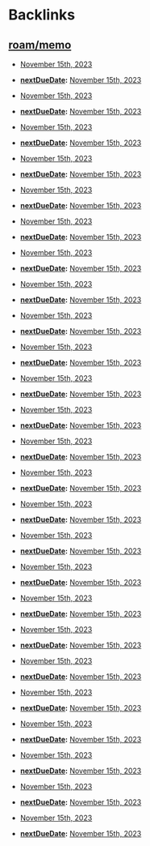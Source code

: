 
# Backlinks
## [roam/memo](<roam/memo.md>)
- [November 15th, 2023](<November 15th, 2023.md>)

- **[nextDueDate](<nextDueDate.md>):** [November 15th, 2023](<November 15th, 2023.md>)

- [November 15th, 2023](<November 15th, 2023.md>)

- **[nextDueDate](<nextDueDate.md>):** [November 15th, 2023](<November 15th, 2023.md>)

- [November 15th, 2023](<November 15th, 2023.md>)

- **[nextDueDate](<nextDueDate.md>):** [November 15th, 2023](<November 15th, 2023.md>)

- [November 15th, 2023](<November 15th, 2023.md>)

- **[nextDueDate](<nextDueDate.md>):** [November 15th, 2023](<November 15th, 2023.md>)

- [November 15th, 2023](<November 15th, 2023.md>)

- **[nextDueDate](<nextDueDate.md>):** [November 15th, 2023](<November 15th, 2023.md>)

- [November 15th, 2023](<November 15th, 2023.md>)

- **[nextDueDate](<nextDueDate.md>):** [November 15th, 2023](<November 15th, 2023.md>)

- [November 15th, 2023](<November 15th, 2023.md>)

- **[nextDueDate](<nextDueDate.md>):** [November 15th, 2023](<November 15th, 2023.md>)

- [November 15th, 2023](<November 15th, 2023.md>)

- **[nextDueDate](<nextDueDate.md>):** [November 15th, 2023](<November 15th, 2023.md>)

- [November 15th, 2023](<November 15th, 2023.md>)

- **[nextDueDate](<nextDueDate.md>):** [November 15th, 2023](<November 15th, 2023.md>)

- [November 15th, 2023](<November 15th, 2023.md>)

- **[nextDueDate](<nextDueDate.md>):** [November 15th, 2023](<November 15th, 2023.md>)

- [November 15th, 2023](<November 15th, 2023.md>)

- **[nextDueDate](<nextDueDate.md>):** [November 15th, 2023](<November 15th, 2023.md>)

- [November 15th, 2023](<November 15th, 2023.md>)

- **[nextDueDate](<nextDueDate.md>):** [November 15th, 2023](<November 15th, 2023.md>)

- [November 15th, 2023](<November 15th, 2023.md>)

- **[nextDueDate](<nextDueDate.md>):** [November 15th, 2023](<November 15th, 2023.md>)

- [November 15th, 2023](<November 15th, 2023.md>)

- **[nextDueDate](<nextDueDate.md>):** [November 15th, 2023](<November 15th, 2023.md>)

- [November 15th, 2023](<November 15th, 2023.md>)

- **[nextDueDate](<nextDueDate.md>):** [November 15th, 2023](<November 15th, 2023.md>)

- [November 15th, 2023](<November 15th, 2023.md>)

- **[nextDueDate](<nextDueDate.md>):** [November 15th, 2023](<November 15th, 2023.md>)

- [November 15th, 2023](<November 15th, 2023.md>)

- **[nextDueDate](<nextDueDate.md>):** [November 15th, 2023](<November 15th, 2023.md>)

- [November 15th, 2023](<November 15th, 2023.md>)

- **[nextDueDate](<nextDueDate.md>):** [November 15th, 2023](<November 15th, 2023.md>)

- [November 15th, 2023](<November 15th, 2023.md>)

- **[nextDueDate](<nextDueDate.md>):** [November 15th, 2023](<November 15th, 2023.md>)

- [November 15th, 2023](<November 15th, 2023.md>)

- **[nextDueDate](<nextDueDate.md>):** [November 15th, 2023](<November 15th, 2023.md>)

- [November 15th, 2023](<November 15th, 2023.md>)

- **[nextDueDate](<nextDueDate.md>):** [November 15th, 2023](<November 15th, 2023.md>)

- [November 15th, 2023](<November 15th, 2023.md>)

- **[nextDueDate](<nextDueDate.md>):** [November 15th, 2023](<November 15th, 2023.md>)

- [November 15th, 2023](<November 15th, 2023.md>)

- **[nextDueDate](<nextDueDate.md>):** [November 15th, 2023](<November 15th, 2023.md>)

- [November 15th, 2023](<November 15th, 2023.md>)

- **[nextDueDate](<nextDueDate.md>):** [November 15th, 2023](<November 15th, 2023.md>)

- [November 15th, 2023](<November 15th, 2023.md>)

- **[nextDueDate](<nextDueDate.md>):** [November 15th, 2023](<November 15th, 2023.md>)

